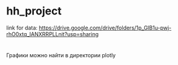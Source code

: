 # hh_project
link for data: https://drive.google.com/drive/folders/1p_GIB1u-pwj-rhO0xtq_IANXRRPLLnit?usp=sharing
#
Графики можно найти в директории plotly
